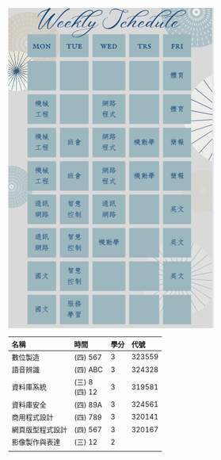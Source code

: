 ![image.png](https://raw.githubusercontent.com/Ash0645/image_remote/main/202306300204673.png)

| 名稱             | 時間                     | 學分 | 代號   |
|:---------------- |:------------------------ |:---- |:------ |
| 數位製造         | (四) 567                 | 3    | 323559 |
| 語音辨識         | (四) ABC                 | 3    | 324328 |
| 資料庫系統       | (三) 8<div>(四) 12</div> | 3    | 319581 |
| 資料庫安全       | (四) 89A                 | 3    | 324561 |
| 商用程式設計     | (四) 789&nbsp;           | 3    | 320141 |
| 網頁版型程式設計 | (四) 567                 | 3    | 320167 |
| 影像製作與表達   | (三) 12                  | 2    |        |
|                  |                          |      |        